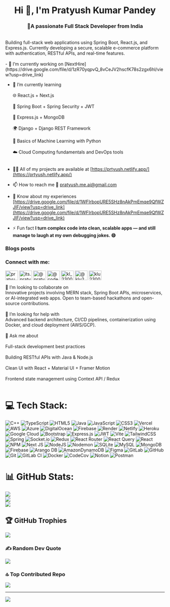 <h1 align="center">Hi 👋, I'm Pratyush Kumar Pandey</h1>
<h3 align="center">🚀A passionate Full Stack Developer from India</h3>
 <br>Building full-stack web applications using Spring Boot, React.js, and Express.js. Currently developing a secure, scalable e-commerce platform with authentication, RESTful APIs, and real-time features.<br><br>
- 🔭 I’m currently working on [NextHire](https://drive.google.com/file/d/1zR70yqpvQ_8vCeJV2hscfK78s2zgx6hl/view?usp=drive_link)


- 🌱 I’m currently learning<br><br>🌐 React.js + Next.js<br><br>🧩 Spring Boot + Spring Security + JWT<br><br>🚀 Express.js + MongoDB<br><br>🌍 Django + Django REST Framework<br><br>🧠 Basics of Machine Learning with Python<br><br>☁️ Cloud Computing fundamentals and DevOps tools<br><br>

- 👨‍💻 All of my projects are available at [https://prtyush.netlify.app/](https://prtyush.netlify.app/)

- 📫 How to reach me  📧 pratyush.me.ai@gmail.com 

- 📄 Know about my experiences [https://drive.google.com/file/d/1WFIrbopURE5SHz8nAkPmEmqe9QfWZJlF/view?usp=drive_link](https://drive.google.com/file/d/1WFIrbopURE5SHz8nAkPmEmqe9QfWZJlF/view?usp=drive_link)

- ⚡ Fun fact **I turn complex code into clean, scalable apps — and still manage to laugh at my own debugging jokes. 😄**

### Blogs posts
<!-- BLOG-POST-LIST:START -->
<!-- BLOG-POST-LIST:END -->

<h3 align="left">Connect with me:</h3>
<p align="left">
<a href="https://linkedin.com/in/pratyush-pandey1" target="blank"><img align="center" src="https://raw.githubusercontent.com/rahuldkjain/github-profile-readme-generator/master/src/images/icons/Social/linked-in-alt.svg" alt="pratyush-pandey1" height="30" width="40" /></a>
<a href="https://instagram.com/its.pratyush_pandey" target="blank"><img align="center" src="https://raw.githubusercontent.com/rahuldkjain/github-profile-readme-generator/master/src/images/icons/Social/instagram.svg" alt="its.pratyush_pandey" height="30" width="40" /></a>
<a href="https://medium.com/@pratyush.me.ai" target="blank"><img align="center" src="https://raw.githubusercontent.com/rahuldkjain/github-profile-readme-generator/master/src/images/icons/Social/medium.svg" alt="@pratyush.me.ai" height="30" width="40" /></a>
<a href="https://www.youtube.com/c/@codewithfunn" target="blank"><img align="center" src="https://raw.githubusercontent.com/rahuldkjain/github-profile-readme-generator/master/src/images/icons/Social/youtube.svg" alt="@codewithfunn" height="30" width="40" /></a>
<a href="https://www.codechef.com/users/kl_2300030557" target="blank"><img align="center" src="https://cdn.jsdelivr.net/npm/simple-icons@3.1.0/icons/codechef.svg" alt="kl_2300030557" height="30" width="40" /></a>
<a href="https://www.hackerrank.com/@klu2300030557" target="blank"><img align="center" src="https://raw.githubusercontent.com/rahuldkjain/github-profile-readme-generator/master/src/images/icons/Social/hackerrank.svg" alt="@klu2300030557" height="30" width="40" /></a>
<a href="https://www.leetcode.com/klu2300030557" target="blank"><img align="center" src="https://raw.githubusercontent.com/rahuldkjain/github-profile-readme-generator/master/src/images/icons/Social/leet-code.svg" alt="klu2300030557" height="30" width="40" /></a>
</p>
   

   
   
   
   
   
   
   
   
   
   
      
   
   
   
 
🤝 I’m looking to collaborate on<br>Innovative projects involving MERN stack, Spring Boot APIs, microservices, or AI-integrated web apps. Open to team-based hackathons and open-source contributions.<br><br>🧠 I’m looking for help with<br>Advanced backend architecture, CI/CD pipelines, containerization using Docker, and cloud deployment (AWS/GCP).<br><br>💬 Ask me about<br><br>Full-stack development best practices<br><br>Building RESTful APIs with Java & Node.js<br><br>Clean UI with React + Material UI + Framer Motion<br><br>Frontend state management using Context API / Redux<br><br>


# 💻 Tech Stack:
![C++](https://img.shields.io/badge/c++-%2300599C.svg?style=for-the-badge&logo=c%2B%2B&logoColor=white) ![TypeScript](https://img.shields.io/badge/typescript-%23007ACC.svg?style=for-the-badge&logo=typescript&logoColor=white)  ![HTML5](https://img.shields.io/badge/html5-%23E34F26.svg?style=for-the-badge&logo=html5&logoColor=white) ![Java](https://img.shields.io/badge/java-%23ED8B00.svg?style=for-the-badge&logo=openjdk&logoColor=white) ![JavaScript](https://img.shields.io/badge/javascript-%23323330.svg?style=for-the-badge&logo=javascript&logoColor=%23F7DF1E) ![CSS3](https://img.shields.io/badge/css3-%231572B6.svg?style=for-the-badge&logo=css3&logoColor=white) ![Vercel](https://img.shields.io/badge/vercel-%23000000.svg?style=for-the-badge&logo=vercel&logoColor=white) ![AWS](https://img.shields.io/badge/AWS-%23FF9900.svg?style=for-the-badge&logo=amazon-aws&logoColor=white) ![Azure](https://img.shields.io/badge/azure-%230072C6.svg?style=for-the-badge&logo=microsoftazure&logoColor=white) ![DigitalOcean](https://img.shields.io/badge/DigitalOcean-%230167ff.svg?style=for-the-badge&logo=digitalOcean&logoColor=white) ![Firebase](https://img.shields.io/badge/firebase-%23039BE5.svg?style=for-the-badge&logo=firebase) ![Render](https://img.shields.io/badge/Render-%46E3B7.svg?style=for-the-badge&logo=render&logoColor=white) ![Netlify](https://img.shields.io/badge/netlify-%23000000.svg?style=for-the-badge&logo=netlify&logoColor=#00C7B7) ![Heroku](https://img.shields.io/badge/heroku-%23430098.svg?style=for-the-badge&logo=heroku&logoColor=white) ![Google Cloud](https://img.shields.io/badge/GoogleCloud-%234285F4.svg?style=for-the-badge&logo=google-cloud&logoColor=white) ![Bootstrap](https://img.shields.io/badge/bootstrap-%238511FA.svg?style=for-the-badge&logo=bootstrap&logoColor=white)  ![Express.js](https://img.shields.io/badge/express.js-%23404d59.svg?style=for-the-badge&logo=express&logoColor=%2361DAFB)  ![JWT](https://img.shields.io/badge/JWT-black?style=for-the-badge&logo=JSON%20web%20tokens) ![Vite](https://img.shields.io/badge/vite-%23646CFF.svg?style=for-the-badge&logo=vite&logoColor=white) ![TailwindCSS](https://img.shields.io/badge/tailwindcss-%2338B2AC.svg?style=for-the-badge&logo=tailwind-css&logoColor=white)  ![Spring](https://img.shields.io/badge/spring-%236DB33F.svg?style=for-the-badge&logo=spring&logoColor=white) ![Socket.io](https://img.shields.io/badge/Socket.io-black?style=for-the-badge&logo=socket.io&badgeColor=010101) ![Redux](https://img.shields.io/badge/redux-%23593d88.svg?style=for-the-badge&logo=redux&logoColor=white)  ![React Router](https://img.shields.io/badge/React_Router-CA4245?style=for-the-badge&logo=react-router&logoColor=white) ![React Query](https://img.shields.io/badge/-React%20Query-FF4154?style=for-the-badge&logo=react%20query&logoColor=white)  ![React](https://img.shields.io/badge/react-%2320232a.svg?style=for-the-badge&logo=react&logoColor=%2361DAFB) ![NPM](https://img.shields.io/badge/NPM-%23CB3837.svg?style=for-the-badge&logo=npm&logoColor=white) ![Next JS](https://img.shields.io/badge/Next-black?style=for-the-badge&logo=next.js&logoColor=white) ![NodeJS](https://img.shields.io/badge/node.js-6DA55F?style=for-the-badge&logo=node.js&logoColor=white) ![Nodemon](https://img.shields.io/badge/NODEMON-%23323330.svg?style=for-the-badge&logo=nodemon&logoColor=%BBDEAD) ![SQLite](https://img.shields.io/badge/sqlite-%2307405e.svg?style=for-the-badge&logo=sqlite&logoColor=white) ![MySQL](https://img.shields.io/badge/mysql-4479A1.svg?style=for-the-badge&logo=mysql&logoColor=white) ![MongoDB](https://img.shields.io/badge/MongoDB-%234ea94b.svg?style=for-the-badge&logo=mongodb&logoColor=white) ![Firebase](https://img.shields.io/badge/firebase-a08021?style=for-the-badge&logo=firebase&logoColor=ffcd34)  ![Arango DB](https://img.shields.io/badge/ArangoDB-DDE072?style=for-the-badge&logo=arangodb&logoColor=white) ![AmazonDynamoDB](https://img.shields.io/badge/Amazon%20DynamoDB-4053D6?style=for-the-badge&logo=Amazon%20DynamoDB&logoColor=white)  ![Figma](https://img.shields.io/badge/figma-%23F24E1E.svg?style=for-the-badge&logo=figma&logoColor=white) ![GitLab](https://img.shields.io/badge/gitlab-%23181717.svg?style=for-the-badge&logo=gitlab&logoColor=white) ![GitHub](https://img.shields.io/badge/github-%23121011.svg?style=for-the-badge&logo=github&logoColor=white) ![Git](https://img.shields.io/badge/git-%23F05033.svg?style=for-the-badge&logo=git&logoColor=white)  ![GitLab CI](https://img.shields.io/badge/gitlab%20CI-%23181717.svg?style=for-the-badge&logo=gitlab&logoColor=white)  ![Docker](https://img.shields.io/badge/docker-%230db7ed.svg?style=for-the-badge&logo=docker&logoColor=white) ![CodeCov](https://img.shields.io/badge/codecov-%23ff0077.svg?style=for-the-badge&logo=codecov&logoColor=white)  ![Notion](https://img.shields.io/badge/Notion-%23000000.svg?style=for-the-badge&logo=notion&logoColor=white)  ![Postman](https://img.shields.io/badge/Postman-FF6C37?style=for-the-badge&logo=postman&logoColor=white) 
# 📊 GitHub Stats:
![](https://github-readme-stats.vercel.app/api?username=its-pratyushpandey&theme=algolia&hide_border=false&include_all_commits=true&count_private=false)<br/>
![](https://nirzak-streak-stats.vercel.app/?user=its-pratyushpandey&theme=algolia&hide_border=false)<br/>
![](https://github-readme-stats.vercel.app/api/top-langs/?username=its-pratyushpandey&theme=algolia&hide_border=false&include_all_commits=true&count_private=false&layout=compact)

## 🏆 GitHub Trophies
![](https://github-profile-trophy.vercel.app/?username=its-pratyushpandey&theme=algolia&no-frame=false&no-bg=false&margin-w=4)

### ✍️ Random Dev Quote
![](https://quotes-github-readme.vercel.app/api?type=vetical&theme=radical)

### 🔝 Top Contributed Repo
![](https://github-contributor-stats.vercel.app/api?username=its-pratyushpandey&limit=5&theme=algolia&combine_all_yearly_contributions=true)

---
[![](https://visitcount.itsvg.in/api?id=its-pratyushpandey&icon=0&color=0)](https://visitcount.itsvg.in)

<!-- Proudly created with GPRM ( https://gprm.itsvg.in ) -->
